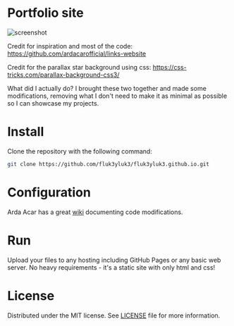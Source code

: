 # Portfolio site

![screenshot](https://fluk3yluk3.github.io/img/screenshot.png)

Credit for inspiration and most of the code: https://github.com/ardacarofficial/links-website

Credit for the parallax star background using css: https://css-tricks.com/parallax-background-css3/

What did I actually do? I brought these two together and made some modifications, removing what I don't need to make it as minimal as possible so I can showcase my projects.

# Install

Clone the repository with the following command:

```sh
git clone https://github.com/fluk3yluk3/fluk3yluk3.github.io.git
```

# Configuration

Arda Acar has a great [wiki](https://github.com/ardacarofficial/links-website/wiki "wiki") documenting code modifications.

# Run
Upload your files to any hosting including GitHub Pages or any basic web server. No heavy requirements - it's a static site with only html and css!

# License
Distributed under the MIT license. See [LICENSE](https://github.com/fluk3yluk3/fluk3yluk3.github.io/blob/main/LICENSE "LICENSE") file for more information.
